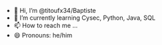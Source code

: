 - 👋 Hi, I’m @titoufx34/Baptiste
- 🌱 I’m currently learning Cysec, Python, Java, SQL
- 📫 How to reach me ...
- 😄 Pronouns: he/him


<!---
titoufx34/titoufx34 is a ✨ special ✨ repository because its `README.md` (this file) appears on your GitHub profile.
You can click the Preview link to take a look at your changes.
--->
